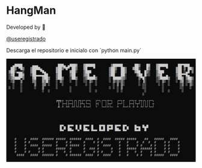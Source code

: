 # HangMan
Developed by :snake:

[@useregistrado](https://twitter.com/useregistrado)

Descarga el repositorio e inicialo con ´python main.py´

![game over](./gameover.JPG)
